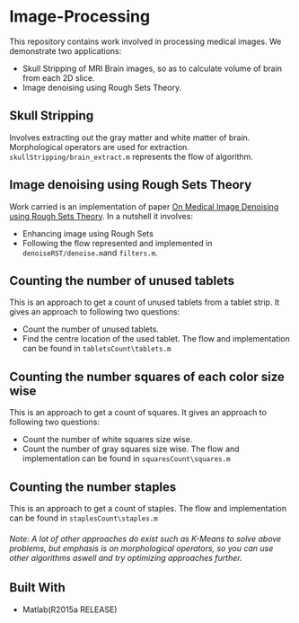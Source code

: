 # Image-Processing
This repository contains work involved in processing medical images. We demonstrate two applications:
- Skull Stripping of MRI Brain images, so as to calculate volume of brain from each 2D slice.
- Image denoising using Rough Sets Theory.

## Skull Stripping 
Involves extracting out the gray matter and white matter of brain. Morphological operators are used for extraction.
`skullStripping/brain_extract.m` represents the flow of algorithm.

## Image denoising using Rough Sets Theory
Work carried is an implementation of paper [On Medical Image Denoising using Rough Sets Theory](http://ieeexplore.ieee.org/document/4666537/).
In a nutshell it involves:
- Enhancing image using Rough Sets
- Following the flow represented and implemented in `denoiseRST/denoise.m`and `filters.m`.

## Counting the number of unused tablets
This is an approach to get a count of unused tablets from a tablet strip. It gives an approach to following two questions:
- Count the number of unused tablets.
- Find the centre location of the used tablet.
The flow and implementation can be found in `tabletsCount\tablets.m`

## Counting the number squares of each color size wise
This is an approach to get a count of squares. It gives an approach to following two questions:
- Count the number of white squares size wise.
- Count the number of gray squares size wise.
The flow and implementation can be found in `squaresCount\squares.m`

## Counting the number staples
This is an approach to get a count of staples. The flow and implementation can be found in `staplesCount\staples.m`

###### Note: A lot of other approaches do exist such as K-Means to solve above problems, but emphasis is on morphological operators, so you can use other algorithms aswell and try optimizing approaches further.

## Built With
- Matlab(R2015a RELEASE)
